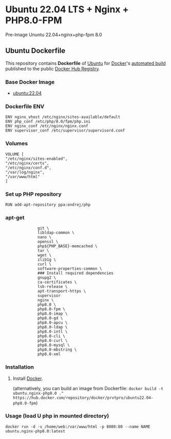 # Ubuntu 22.04 LTS + Nginx + PHP8.0-FPM
Pre-Image Ununtu 22.04+nginx+php-fpm 8.0
## Ubuntu Dockerfile

This repository contains **Dockerfile** of [Ubuntu](http://www.ubuntu.com/) for [Docker](https://www.docker.com/)'s [automated build](https://registry.hub.docker.com/u/dockerfile/ubuntu/) published to the public [Docker Hub Registry](https://registry.hub.docker.com/).


### Base Docker Image

* [ubuntu:22.04](https://registry.hub.docker.com/u/library/ubuntu/)

### Dockerfile ENV 

    ENV nginx_vhost /etc/nginx/sites-available/default
    ENV php_conf /etc/php/8.0/fpm/php.ini
    ENV nginx_conf /etc/nginx/nginx.conf
    ENV supervisor_conf /etc/supervisor/supervisord.conf

### Volumes
    VOLUME [
    "/etc/nginx/sites-enabled",
    "/etc/nginx/certs",
    "/etc/nginx/conf.d",
    "/var/log/nginx",
    "/var/www/html"
    ]

### Set up PHP repository
    RUN add-apt-repository ppa:ondrej/php 

### apt-get
                  git \
                  libldap-common \
                  nano \
                  openssl \
                  php${PHP_BASE}-memcached \
                  tar \
                  wget \
                  zlib1g \
                  curl \
                  software-properties-common \
                  ### Install required dependencies
                  gnupg2 \
                  ca-certificates \
                  lsb-release \
                  apt-transport-https \
                  supervisor 
                  nginx \
                  php8.0 \
                  php8.0-fpm \
                  php8.0-imap \
                  php8.0-gd \
                  php8.0-apcu \
                  php8.0-ldap \
                  php8.0-intl \
                  php8.0-cli \
                  php8.0-curl \
                  php8.0-mysql \
                  php8.0-mbstring \
                  php8.0-xml

### Installation

1. Install [Docker](https://www.docker.com/).


   (alternatively, you can build an image from Dockerfile: `docker build -t ubuntu.nginx-php8.0 ." 
   https://hub.docker.com/repository/docker/prvtpro/ubuntu22.04-php8.0-fpm`)
   
### Usage (load U php in mounted directory)
   
    docker run -d -v /home/web:/var/www/html -p 8080:80 --name NAME ubuntu.nginx-php8.0:latest



